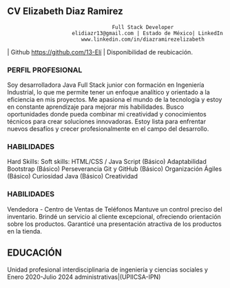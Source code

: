 ## CV Elizabeth Diaz Ramirez

                                      Full Stack Developer
                         elidiazr13@gmail.com | Estado de México| LinkedIn
                            www.linkedin.com/in/diazramirezelizabeth
|                            Github https://github.com/13-Elí
|                               Disponibilidad de reubicación.


### PERFIL PROFESIONAL
Soy desarrolladora Java Full Stack junior con formación en Ingeniería Industrial, lo que me permite
tener un enfoque analítico y orientado a la eficiencia en mis proyectos. Me apasiona el mundo de la
tecnología y estoy en constante aprendizaje para mejorar mis habilidades. Busco oportunidades
donde pueda combinar mi creatividad y conocimientos técnicos para crear soluciones innovadoras.
Estoy lista para enfrentar nuevos desafíos y crecer profesionalmente en el campo del desarrollo.


### HABILIDADES

Hard Skills:                                                                        Soft skills:
HTML/CSS / Java Script (Básico)                                                     Adaptabilidad
Bootstrap (Básico)                                                                  Perseverancia
Git y GitHub (Básico)                                                               Organización
Ágiles (Básico)                                                                     Curiosidad
Java (Básico)                                                                       Creatividad

### HABILIDADES
Vendedora - Centro de Ventas de Teléfonos
Mantuve un control preciso del inventario.
Brindé un servicio al cliente excepcional, ofreciendo orientación sobre los productos.
Garanticé una presentación atractiva de los productos en la tienda.

## EDUCACIÓN
Unidad profesional interdisciplinaria de ingeniería y ciencias sociales y           Enero 2020-Julio 2024
administrativas|(UPIICSA-IPN)







